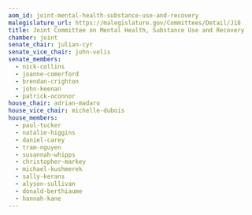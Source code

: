 ```yaml
---
aom_id: joint-mental-health-substance-use-and-recovery
malegislature_url: https://malegislature.gov/Committees/Detail/J18
title: Joint Committee on Mental Health, Substance Use and Recovery
chamber: joint
senate_chair: julian-cyr
senate_vice_chair: john-velis
senate_members:
  - nick-collins
  - joanne-comerford
  - brendan-crighton
  - john-keenan
  - patrick-oconnor
house_chair: adrian-madaro
house_vice_chair: michelle-dubois
house_members:
  - paul-tucker
  - natalie-higgins
  - daniel-carey
  - tram-nguyen
  - susannah-whipps
  - christopher-markey
  - michael-kushmerek
  - sally-kerans
  - alyson-sullivan
  - donald-berthiaume
  - hannah-kane
---
```

